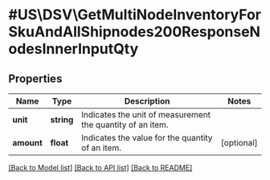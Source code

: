 # #US\DSV\GetMultiNodeInventoryForSkuAndAllShipnodes200ResponseNodesInnerInputQty

## Properties

Name | Type | Description | Notes
------------ | ------------- | ------------- | -------------
**unit** | **string** | Indicates the unit of measurement the quantity of an item. |
**amount** | **float** | Indicates the value for the quantity of an item. | [optional]


[[Back to Model list]](../) [[Back to API list]](../../Api/US/DSV) [[Back to README]](../../README.md)
